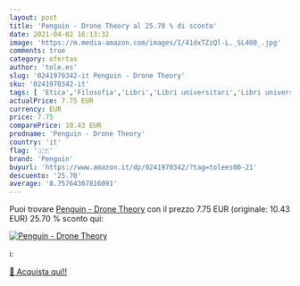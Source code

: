 ```yaml
---
layout: post
title: 'Penguin - Drone Theory al 25.70 % di sconto'
date: 2021-04-02 16:13:32
image: 'https://m.media-amazon.com/images/I/41dxTZzQl-L._SL400_.jpg'
comments: true
category: ofertas
author: 'tole.es'
slug: '0241970342-it Penguin - Drone Theory'
sku: '0241970342-it'
tags: [ 'Etica','Filosofia','Libri','Libri universitari','Libri universitari filosofia','Libri universitari scienze sociali','Libri universitari scienze umanistiche','Politica','Relazioni internazionali e globalizzazione','Scienze militari','Società e scienze sociali','Storia','Storia militare','penguin', ]
actualPrice: 7.75 EUR
currency: EUR
price: 7.75
comparePrice: 10.43 EUR
prodname: 'Penguin - Drone Theory'
country: 'it'
flag: '🇮🇹'
brand: 'Penguin'
buyurl: 'https://www.amazon.it/dp/0241970342/?tag=tolees00-21'
descuento: '25.70'
average: '8.75764367816091'
---
```


Puoi trovare [Penguin - Drone Theory](https://www.amazon.it/dp/0241970342/?tag=tolees00-21) con il prezzo 7.75 EUR (originale: 10.43 EUR) 25.70 % sconto qui:

[![Penguin - Drone Theory](https://m.media-amazon.com/images/I/41dxTZzQl-L._SL400_.jpg)](https://www.amazon.it/dp/0241970342/?tag=tolees00-21)

ℹ️:


[🛒 Acquista qui!!](https://www.amazon.it/dp/0241970342/?tag=tolees00-21)
